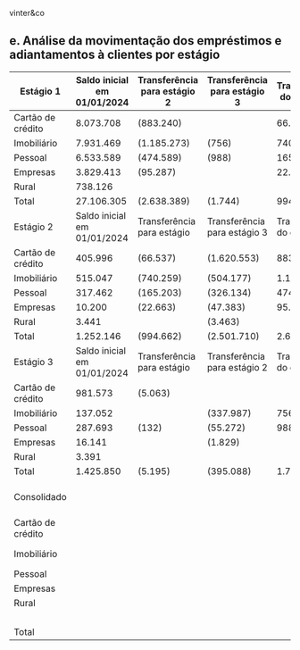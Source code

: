 <!-- image -->

vinter&amp;co

## e. Análise da movimentação dos empréstimos e adiantamentos à clientes por estágio

| Estágio 1         | Saldo inicial em 01/01/2024   | Transferência para estágio 2   | Transferência para estágio 3   | Transferência do estágio 2   | Transferência do estágio 3   | Contratos finalizados   | Baixas para prejuízo   | Originação (recebimento)   | Saldo final em 30/09/2024   | Saldo final em 31/12/2023   |
|-------------------|-------------------------------|--------------------------------|--------------------------------|------------------------------|------------------------------|-------------------------|------------------------|----------------------------|-----------------------------|-----------------------------|
| Cartão de crédito | 8.073.708                     | (883.240)                      |                                | 66.537                       | 5.063                        | (2.828.629)             |                        | 4.803.064                  | 9.236.503                   | 8.073.708                   |
| Imobiliário       | 7.931.469                     | (1.185.273)                    | (756)                          | 740.259                      |                              | (940.556)               |                        | 2.800.741                  | 9.345.884                   | 7.931.469                   |
| Pessoal           | 6.533.589                     | (474.589)                      | (988)                          | 165.203                      | 132                          | (1.839.343)             |                        | 2.846.311                  | 7.230.315                   | 6.533.589                   |
| Empresas          | 3.829.413                     | (95.287)                       |                                | 22.663                       |                              | (7.624.828)             |                        | 7.960.296                  | 4.092.257                   | 3.829.413                   |
| Rural             | 738.126                       |                                |                                |                              |                              | (538.842)               |                        | 314.106                    | 513.390                     | 738.126                     |
| Total             | 27.106.305                    | (2.638.389)                    | (1.744)                        | 994.662                      | 5.195                        | (13.772.198)            |                        | 18.724.518                 | 30.418.349                  | 27.106.305                  |
| Estágio 2         | Saldo inicial em 01/01/2024   | Transferência para estágio     | Transferência para estágio 3   | Transferência do estágio 1   | Transferência do estágio 3   | Contratos finalizados   | Baixas para prejuízo   | Originação (recebimento)   | Saldo final em 30/09/2024   | Saldo final em 31/12/2023   |
| Cartão de crédito | 405.996                       | (66.537)                       | (1.620.553)                    | 883.240                      |                              | (1.059.391)             |                        | 1.786.735                  | 329.490                     | 405.996                     |
| Imobiliário       | 515.047                       | (740.259)                      | (504.177)                      | 1.185.273                    | 337.987                      | (60.921)                |                        | (12.871)                   | 720.079                     | 515.047                     |
| Pessoal           | 317.462                       | (165.203)                      | (326.134)                      | 474.589                      | 55.272                       | (438.916)               |                        | 485.919                    | 402.989                     | 317.462                     |
| Empresas          | 10.200                        | (22.663)                       | (47.383)                       | 95.287                       | 1.829                        | (4.141)                 |                        | (2.816)                    | 30.313                      | 10.200                      |
| Rural             | 3.441                         |                                | (3.463)                        |                              |                              |                         |                        | 21                         |                             | 3.441                       |
| Total             | 1.252.146                     | (994.662)                      | (2.501.710)                    | 2.638.389                    | 395.088                      | (1.563.369)             |                        | 2.256.988                  | 1.482.870                   | 1.252.146                   |
| Estágio 3         | Saldo inicial em 01/01/2024   | Transferência para estágio     | Transferência para estágio 2   | Transferência do estágio     | Transferência do estágio 2   | Contratos finalizados   | Baixas para prejuízo   | Originação / (recebimento) | Saldo final em 30/09/2024   | Saldo final em 31/12/2023   |
| Cartão de crédito | 981.573                       | (5.063)                        |                                |                              | 1.620.553                    | (399.678)               | (993.821)              | 258                        | 1.203.822                   | 981.573                     |
| Imobiliário       | 137.052                       |                                | (337.987)                      | 756                          | 504.177                      | (83.484)                | (17.869)               |                            | 200.246                     | 137.052                     |
| Pessoal           | 287.693                       | (132)                          | (55.272)                       | 988                          | 326.134                      | (123.352)               | (185.135)              | 119.308                    | 370.232                     | 287.693                     |
| Empresas          | 16.141                        |                                | (1.829)                        |                              | 47.383                       | (1.887)                 | (11.695)               | (21.207)                   | 26.906                      | 16.141                      |
| Rural             | 3.391                         |                                |                                |                              | 3.463                        |                         |                        |                            | 3.463                       | 3.391                       |
| Total             | 1.425.850                     | (5.195)                        | (395.088)                      | 1.744                        | 2.501.710                    | (608.401)               | 1.211.911)             | 95.960                     | 1.804.669                   | 1.425.850                   |
| Consolidado       |                               |                                |                                |                              | Saldo inicial em 01/01/2024  | Contratos finalizados   | Baixas para prejuízo   | Originação / (recebimento) | Saldo final em 30/09/2024   | Saldo final em              |
| Cartão de crédito |                               |                                |                                |                              | 9.461.277                    |                         | (993.821)              | 6.590.057                  | 10.769.815                  | 31/12/2023 9.461.277        |
| Imobiliário       |                               |                                |                                |                              | 8.583.568                    | (4.287.698) (1.084.961) | (17.869)               | 2.785.471                  | 10.266.209                  | 8.583.568                   |
| Pessoal           |                               |                                |                                |                              | 7.138.744                    | (2.401.611)             | (185.135)              | 3.451.538                  | 8.003.536                   | 7.138.744                   |
| Empresas          |                               |                                |                                |                              | 3.855.754                    | (7.630.856)             | (11.695)               | 7.936.273                  | 4.149.476                   | 3.855.754                   |
| Rural             |                               |                                |                                |                              | 744.958                      | (538.842)               | (3.391)                | 314.127                    | 516.852                     | 744.958                     |
|                   |                               |                                |                                |                              |                              |                         |                        |                            | 33.705.888                  | 29.784.301                  |
| Total             |                               |                                |                                |                              | 29.784.301                   | (15.943.968)            | (1.211.911)            | 21.077.466                 |                             |                             |